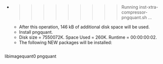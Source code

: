 * >>>>>>>>> Running inst-xtra-compressor-pngquant.sh ...
  * After this operation, 146 kB of additional disk space will be used.
  * Install pngquant.
  * Disk size = 7550072K. Space Used = 260K. Runtime = 00:00:00:02.
  * The following NEW packages will be installed:
  ```bash
libimagequant0 pngquant
  ```
